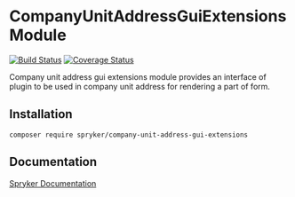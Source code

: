 # CompanyUnitAddressGuiExtensions Module
[![Build Status](https://travis-ci.org/spryker/CompanyUnitAddressGuiExtensions.svg)](https://travis-ci.org/spryker/CompanyUnitAddressGuiExtensions)
[![Coverage Status](https://coveralls.io/repos/github/spryker/CompanyUnitAddressGuiExtensions/badge.svg)](https://coveralls.io/github/spryker/CompanyUnitAddressGuiExtensions)

Company unit address gui extensions module provides an interface of plugin to be used in company unit address for rendering a part of form.

## Installation

```
composer require spryker/company-unit-address-gui-extensions
```

## Documentation

[Spryker Documentation](https://academy.spryker.com/developing_with_spryker/module_guide/modules.html)
